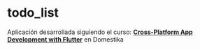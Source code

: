 # todo_list

Aplicación desarrollada siguiendo el curso: [__Cross-Platform App Development with Flutter__](https://www.domestika.org/en/courses/4650-cross-platform-app-development-with-flutter) en Domestika
